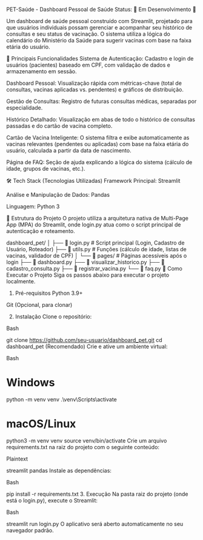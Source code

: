 PET-Saúde - Dashboard Pessoal de Saúde
Status: 🚧 Em Desenvolvimento 🚧

Um dashboard de saúde pessoal construído com Streamlit, projetado para que usuários individuais possam gerenciar e acompanhar seu histórico de consultas e seu status de vacinação. O sistema utiliza a lógica do calendário do Ministério da Saúde para sugerir vacinas com base na faixa etária do usuário.

🌟 Principais Funcionalidades
Sistema de Autenticação: Cadastro e login de usuários (pacientes) baseado em CPF, com validação de dados e armazenamento em sessão.

Dashboard Pessoal: Visualização rápida com métricas-chave (total de consultas, vacinas aplicadas vs. pendentes) e gráficos de distribuição.

Gestão de Consultas: Registro de futuras consultas médicas, separadas por especialidade.

Histórico Detalhado: Visualização em abas de todo o histórico de consultas passadas e do cartão de vacina completo.

Cartão de Vacina Inteligente: O sistema filtra e exibe automaticamente as vacinas relevantes (pendentes ou aplicadas) com base na faixa etária do usuário, calculada a partir da data de nascimento.

Página de FAQ: Seção de ajuda explicando a lógica do sistema (cálculo de idade, grupos de vacinas, etc.).

🛠️ Tech Stack (Tecnologias Utilizadas)
Framework Principal: Streamlit

Análise e Manipulação de Dados: Pandas

Linguagem: Python 3

📂 Estrutura do Projeto
O projeto utiliza a arquitetura nativa de Multi-Page App (MPA) do Streamlit, onde login.py atua como o script principal de autenticação e roteamento.

dashboard_pet/
│
├── 📄 login.py             # Script principal (Login, Cadastro de Usuário, Roteador)
├── 📄 utils.py             # Funções (cálculo de idade, listas de vacinas, validador de CPF)
│
└── 📁 pages/               # Páginas acessíveis após o login
    ├── 📄 dashboard.py
    ├── 📄 visualizar_historico.py
    ├── 📄 cadastro_consulta.py
    ├── 📄 registrar_vacina.py
    └── 📄 faq.py
🚀 Como Executar o Projeto
Siga os passos abaixo para executar o projeto localmente.

1. Pré-requisitos
Python 3.9+

Git (Opcional, para clonar)

2. Instalação
Clone o repositório:

Bash

git clone https://github.com/seu-usuario/dashboard_pet.git
cd dashboard_pet
(Recomendado) Crie e ative um ambiente virtual:

Bash

# Windows
python -m venv venv
.\venv\Scripts\activate

# macOS/Linux
python3 -m venv venv
source venv/bin/activate
Crie um arquivo requirements.txt na raiz do projeto com o seguinte conteúdo:

Plaintext

streamlit
pandas
Instale as dependências:

Bash

pip install -r requirements.txt
3. Execução
Na pasta raiz do projeto (onde está o login.py), execute o Streamlit:

Bash

streamlit run login.py
O aplicativo será aberto automaticamente no seu navegador padrão.